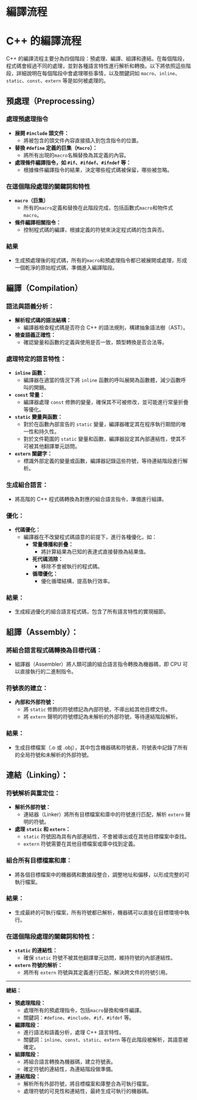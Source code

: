 # 編譯流程

# **C++ 的編譯流程**

C++ 的編譯流程主要分為四個階段：預處理、編譯、組譯和連結。在每個階段，程式碼會經過不同的處理，並對各種語言特性進行解析和轉換。以下將依照這些階段，詳細說明在每個階段中會處理哪些事情，以及關鍵詞如 `macro`、`inline`、`static`、`const`、`extern` 等是如何被處理的。

## **預處理（Preprocessing）**

### **處理預處理指令**

- **展開 `#include` 頭文件：**
    - 將被包含的頭文件內容直接插入到包含指令的位置。
- **替換 `#define` 定義的巨集（`Macro`）：**
    - 將所有出現的`macro`名稱替換為其定義的內容。
- **處理條件編譯指令，如 `#if`、`#ifdef`、`#ifndef` 等：**
    - 根據條件編譯指令的結果，決定哪些程式碼被保留，哪些被忽略。

### **在這個階段處理的關鍵詞和特性**

- **`macro`（巨集）**
    - 所有的`macro`定義和替換在此階段完成，包括函數式`macro`和物件式`macro`。
- **條件編譯相關指令：**
    - 控制程式碼的編譯，根據定義的符號來決定程式碼的包含與否。

### **結果**

- 生成預處理後的程式碼，所有的`macro`和預處理指令都已被展開或處理，形成一個乾淨的原始程式碼，準備進入編譯階段。

## **編譯（Compilation）**

### **語法與語義分析：**

- **解析程式碼的語法結構：**
    - 編譯器檢查程式碼是否符合 C++ 的語法規則，構建抽象語法樹（AST）。
- **檢查語義正確性：**
    - 確認變量和函數的定義與使用是否一致，類型轉換是否合法等。

### **處理特定的語言特性：**

- **`inline` 函數：**
    - 編譯器在適當的情況下將 `inline` 函數的呼叫展開為函數體，減少函數呼叫的開銷。
- **`const` 常量：**
    - 編譯器處理 `const` 修飾的變量，確保其不可被修改，並可能進行常量折疊等優化。
- **`static` 變量與函數：**
    - 對於在函數內部宣告的 `static` 變量，編譯器確定其在程序執行期間的唯一性和持久性。
    - 對於文件範圍的 `static` 變量和函數，編譯器設定其內部連結性，使其不可被其他翻譯單元訪問。
- **`extern` 關鍵字：**
    - 標識外部定義的變量或函數，編譯器記錄這些符號，等待連結階段進行解析。

### **生成組合語言：**

- 將高階的 C++ 程式碼轉換為對應的組合語言指令，準備進行組譯。

### **優化：**

- **代碼優化：**
    - 編譯器在不改變程式碼語意的前提下，進行各種優化，如：
        - **常量傳播和折疊：**
            - 將計算結果為已知的表達式直接替換為結果值。
        - **死代碼消除：**
            - 移除不會被執行的程式碼。
        - **循環優化：**
            - 優化循環結構，提高執行效率。

### **結果：**

- 生成經過優化的組合語言程式碼，包含了所有語言特性的實現細節。

## **組譯（Assembly）：**

### **將組合語言程式碼轉換為目標代碼：**

- 組譯器（Assembler）將人類可讀的組合語言指令轉換為機器碼，即 CPU 可以直接執行的二進制指令。

### **符號表的建立：**

- **內部和外部符號：**
    - 將 `static` 修飾的符號標記為內部符號，不導出給其他目標文件。
    - 將 `extern` 聲明的符號標記為未解析的外部符號，等待連結階段解析。

### **結果：**

- 生成目標檔案（.o 或 .obj），其中包含機器碼和符號表，符號表中記錄了所有的全局符號和未解析的外部符號。

## **連結（Linking）：**

### **符號解析與重定位：**

- **解析外部符號：**
    - 連結器（Linker）將所有目標檔案和庫中的符號進行匹配，解析 `extern` 聲明的符號。
- **處理 `static` 和 `extern`：**
    - `static` 符號因為具有內部連結性，不會被導出或在其他目標檔案中查找。
    - `extern` 符號需要在其他目標檔案或庫中找到定義。

### **組合所有目標檔案和庫：**

- 將各個目標檔案中的機器碼和數據段整合，調整地址和偏移，以形成完整的可執行檔案。

### **結果：**

- 生成最終的可執行檔案，所有符號都已解析，機器碼可以直接在目標環境中執行。

### **在這個階段處理的關鍵詞和特性：**

- **`static` 的連結性：**
    - 確保 `static` 符號不被其他翻譯單元訪問，維持符號的內部連結性。
- **`extern` 符號的解析：**
    - 將所有 `extern` 符號與其定義進行匹配，解決跨文件的符號引用。

---

**總結：**

- **預處理階段：**
    - 處理所有的預處理指令，包括`macro`替換和條件編譯。
    - 關鍵詞：`#define`、`#include`、`#if`、`#ifdef` 等。
- **編譯階段：**
    - 進行語法和語義分析，處理 C++ 語言特性。
    - 關鍵詞：`inline`、`const`、`static`、`extern` 等在此階段被解析，其語意被確定。
- **組譯階段：**
    - 將組合語言轉換為機器碼，建立符號表。
    - 確定符號的連結性，為連結階段做準備。
- **連結階段：**
    - 解析所有外部符號，將目標檔案和庫整合為可執行檔案。
    - 處理符號的可見性和連結性，最終生成可執行的機器碼。